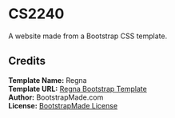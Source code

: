 # CS2240

A website made from a Bootstrap CSS template.

## Credits

**Template Name:** Regna <br>
**Template URL:** [Regna Bootstrap Template](https://bootstrapmade.com/regna-bootstrap-onepage-template/) <br>
**Author:** BootstrapMade.com <br>
**License:** [BootstrapMade License](https://bootstrapmade.com/license/) <br>
